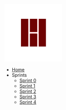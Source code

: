 <a href="/">
    <img src="assets/images/houdini/logo.png" class="sidebar-logo">
</a>

- [Home](README.md)
- Sprints
  - [Sprint 0](sprints/0.md)
  - [Sprint 1](sprints/1.md)
  - [Sprint 2](sprints/2.md)
  - [Sprint 3](sprints/3.md)
  - [Sprint 4](sprints/3.md)
  
